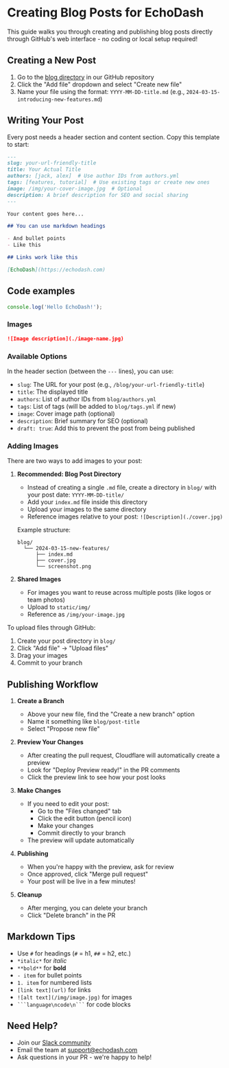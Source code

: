 # Creating Blog Posts for EchoDash

This guide walks you through creating and publishing blog posts directly through GitHub's web interface - no coding or local setup required!

## Creating a New Post

1. Go to the [blog directory](https://github.com/EchoDash/echodash-docs/tree/main/blog) in our GitHub repository
2. Click the "Add file" dropdown and select "Create new file"
3. Name your file using the format: `YYYY-MM-DD-title.md` (e.g., `2024-03-15-introducing-new-features.md`)

## Writing Your Post

Every post needs a header section and content section. Copy this template to start:

```markdown
---
slug: your-url-friendly-title
title: Your Actual Title
authors: [jack, alex]  # Use author IDs from authors.yml
tags: [features, tutorial]  # Use existing tags or create new ones
image: /img/your-cover-image.jpg  # Optional
description: A brief description for SEO and social sharing
---

Your content goes here...

## You can use markdown headings

- And bullet points
- Like this

## Links work like this

[EchoDash](https://echodash.com)
```

## Code examples

```js
console.log('Hello EchoDash!');
```

### Images
```markdown
![Image description](./image-name.jpg)
```

### Available Options

In the header section (between the `---` lines), you can use:

- `slug`: The URL for your post (e.g., `/blog/your-url-friendly-title`)
- `title`: The displayed title
- `authors`: List of author IDs from `blog/authors.yml`
- `tags`: List of tags (will be added to `blog/tags.yml` if new)
- `image`: Cover image path (optional)
- `description`: Brief summary for SEO (optional)
- `draft: true`: Add this to prevent the post from being published

### Adding Images

There are two ways to add images to your post:

1. **Recommended: Blog Post Directory**
   - Instead of creating a single `.md` file, create a directory in `blog/` with your post date: `YYYY-MM-DD-title/`
   - Add your `index.md` file inside this directory
   - Upload your images to the same directory
   - Reference images relative to your post: `![Description](./cover.jpg)`

   Example structure:
   ```
   blog/
     └── 2024-03-15-new-features/
         ├── index.md
         ├── cover.jpg
         └── screenshot.png
   ```

2. **Shared Images**
   - For images you want to reuse across multiple posts (like logos or team photos)
   - Upload to `static/img/`
   - Reference as `/img/your-image.jpg`

To upload files through GitHub:
1. Create your post directory in `blog/`
2. Click "Add file" → "Upload files"
3. Drag your images
4. Commit to your branch

## Publishing Workflow

1. **Create a Branch**
   - Above your new file, find the "Create a new branch" option
   - Name it something like `blog/post-title`
   - Select "Propose new file"

2. **Preview Your Changes**
   - After creating the pull request, Cloudflare will automatically create a preview
   - Look for "Deploy Preview ready!" in the PR comments
   - Click the preview link to see how your post looks

3. **Make Changes**
   - If you need to edit your post:
     - Go to the "Files changed" tab
     - Click the edit button (pencil icon)
     - Make your changes
     - Commit directly to your branch
   - The preview will update automatically

4. **Publishing**
   - When you're happy with the preview, ask for review
   - Once approved, click "Merge pull request"
   - Your post will be live in a few minutes!

5. **Cleanup**
   - After merging, you can delete your branch
   - Click "Delete branch" in the PR

## Markdown Tips

- Use `#` for headings (`#` = h1, `##` = h2, etc.)
- `*italic*` for *italic*
- `**bold**` for **bold**
- `- item` for bullet points
- `1. item` for numbered lists
- `[link text](url)` for links
- `![alt text](/img/image.jpg)` for images
- ` ```language\ncode\n``` ` for code blocks

## Need Help?

- Join our [Slack community](https://echodash.slack.com)
- Email the team at support@echodash.com
- Ask questions in your PR - we're happy to help! 
